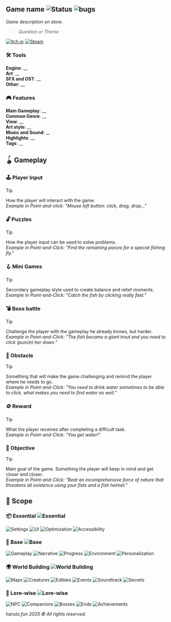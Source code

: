 ## Game name ![Status](https://img.shields.io/badge/10%25-green) ![bugs](https://img.shields.io/badge/%F0%9F%AA%B2-1-green)
_Game description on store._
> _Question or Theme_

[![itch.io](https://img.shields.io/badge/Itch.io-FA5C5C?style=for-the-badge&logo=itchdotio&logoColor=white)](https://harutofun.itch.io/)
[![Steam](https://img.shields.io/badge/Steam-000000?style=for-the-badge&logo=steam&logoColor=white)](https://store.steampowered.com/app/)


### 🛠️ Tools

**Engine**: __  
**Art**: __  
**SFX and OST**: __  
**Other**: __  


### 🎮 Features

**Main Gameplay**: __  
**Common Genre**: __  
**View**: __  
**Art style**: __  
**Music and Sound**: __  
**Highlights**: __  
**Tags**: __  


## 🪀 Gameplay
### 🕹️ Player Input
> [!TIP]
> How the player will interact with the game.  
> _Example in Point-and-click:  "Mouse left button: click, drag, drop..."_


### 🔓 Puzzles
> [!TIP]
> How the player input can be used to solve problems.  
> _Example in Point-and-Click:  "Find the remaining pieces for a special fishing fly."_


### 🪝 Mini Games
> [!TIP]
> Secondary gameplay style used to create balance and relief moments.  
> _Example in Point-and-Click:  "Catch the fish by clicking really fast."_


### 💣 Boss battle
> [!TIP]
> Challenge the player with the gameplay he already knows, but harder.  
> _Example in Point-and-Click:  "The fish became a giant trout and you need to click (punch) her down."_


### 🧱 Obstacle
> [!TIP]
> Something that will make the game challenging and remind the player where he needs to go.  
> _Example in Point-and-Click:  "You need to drink water sometimes to be able to click, what makes you need to find water as well."_


### 🪙 Reward
> [!TIP]
> What the player receives after completing a difficult task.  
> _Example in Point-and-Click:  "You get water!"_


### 🎉 Objective
> [!TIP]
> Main goal of the game. Something the player will keep in mind and get closer and closer.  
> _Example in Point-and-Click:  "Beat an incomprehensive force of nature that threatens all existence using your fists and a fish helmet."_


## 📑 Scope
### 📦 Essential ![Essential](https://img.shields.io/badge/10%25-red)

![Settings](https://img.shields.io/badge/Settings%20and%20Menus-_10-blue)
![UI](https://img.shields.io/badge/UI%20and%20Interface-_10-blue)
![Optimization](https://img.shields.io/badge/Optimization-_10-blue)
![Accessibility](https://img.shields.io/badge/Accessibility%20and%20Compatibility-_10-blue)


### 🎲 Base ![Base](https://img.shields.io/badge/10%25-red)

![Gameplay](https://img.shields.io/badge/Gameplay-_10-blue)
![Narrative](https://img.shields.io/badge/Narrative-_10-blue)
![Progress](https://img.shields.io/badge/Progress%20System-_10-blue)
![Environment](https://img.shields.io/badge/Environment%20and%20Interaction-_10-blue)
![Personalization](https://img.shields.io/badge/Personalization%20and%20Uniqueness-_10-blue)


### 🌍 World Building ![World Building](https://img.shields.io/badge/10%25-red)

![Maps](https://img.shields.io/badge/Maps-_10-blue)
![Creatures](https://img.shields.io/badge/Creatures%20and%20Plants-_10-blue)
![Edibles](https://img.shields.io/badge/Edibles%20and%20Collectibles-_10-blue)
![Events](https://img.shields.io/badge/Events-_10-blue)
![Soundtrack](https://img.shields.io/badge/Soundtrack-_10-blue)
![Secrets](https://img.shields.io/badge/Secrets-_10-blue)


### 🍱 Lore-wise ![Lore-wise](https://img.shields.io/badge/10%25-red)

![NPC](https://img.shields.io/badge/NPC-_10-blue)
![Companions](https://img.shields.io/badge/Companions-_10-blue)
![Bosses](https://img.shields.io/badge/Bosses-_10-blue)
![Ends](https://img.shields.io/badge/Ends-_10-blue)
![Achievements](https://img.shields.io/badge/Achievements-_10-blue)


_haruto.fun 2025 © All rights reserved._